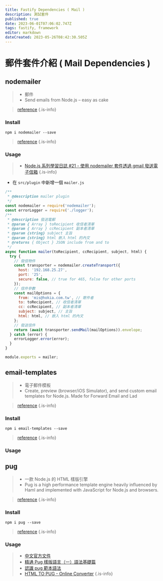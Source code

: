 ```yaml
---
title: Fastify Dependencies ( Mail )
description: 測試套件
published: true
date: 2023-06-01T07:06:02.747Z
tags: fastify, framework
editor: markdown
dateCreated: 2023-05-26T08:42:30.505Z
---
```


# 郵件套件介紹 ( Mail Dependencies )
## nodemailer
> - 郵件
> - Send emails from Node.js – easy as cake

> [reference](https://nodemailer.com/about/)
{.is-info}

### Install
```shell
npm i nodemailer --save
```
> [reference](https://www.npmjs.com/package/nodemailer)
{.is-info}
### Usage
> - [Node.js 系列學習日誌 #21 - 使用 nodemailer 套件透過 gmail 發送電子信箱](https://ithelp.ithome.com.tw/articles/10160766)
{.is-info}

- 在 `src/plugin` 中新增一個 `mailer.js`

```js
/**
 * @description mailer plugin
 */
const nodemailer = require('nodemailer');
const errorLogger = require('./logger');
/**
 * @description 發送電郵
 * @param { Array } toRecipient 收信者清單
 * @param { Array } ccRecipient 副本者清單
 * @param {string} subject 主旨
 * @param {string} html 嵌入 html 的內文
 * @returns { Object } JSON include from and to
 */
async function mailer(toRecipient, ccRecipient, subject, html) {
  try {
    // 發信物件
    const transporter = nodemailer.createTransport({
      host: '192.168.25.27',
      port: '25',
      secure: false, // true for 465, false for other ports
    });
    // 信件參數
    const mailOptions = {
      from: 'mis@hokia.com.tw', // 寄件者
      to: toRecipient, // 收信者清單
      cc: ccRecipient, // 副本者清單
      subject: subject, // 主旨
      html: html, // 嵌入 html 的內文
    };
    // 發送信件
    return (await transporter.sendMail(mailOptions)).envelope;
  } catch (error) {
    errorLogger.error(error);
  }
}

module.exports = mailer;

```


## email-templates
> - 電子郵件模板
> - Create, preview (browser/iOS Simulator), and send custom email templates for Node.js. Made for Forward Email and Lad

> [reference](https://github.com/forwardemail/email-templates)
{.is-info}

### Install
```shell
npm i email-templates --save
```
> [reference](https://www.npmjs.com/package/email-templates)
{.is-info}
### Usage



## pug
> - 一款 Node.js 的 HTML 樣版引擎
> - Pug is a high performance template engine heavily influenced by Haml and implemented with JavaScript for Node.js and browsers. 

> [reference](
https://pugjs.org/api/getting-started.html)
{.is-info}

### Install
```shell
npm i pug --save
```
> [reference](https://www.npmjs.com/package/pug)
{.is-info}
### Usage
> - [中文官方文件](https://pugjs.org/zh-cn/api/getting-started.html)
> - [精通 Pug 樣版語言（一）語法基礎篇](https://www.shirohana.me/blog/articles/2020-mastery-pug-template-engine/)
> - [認識 pug 範本語法](https://medium.com/unalai/%E8%AA%8D%E8%AD%98-pug-%E6%A8%A1%E6%9D%BF%E8%AA%9E%E6%B3%95-74adeee56468)
> - [HTML TO PUG - Online Converter](https://html-to-pug.com/)
{.is-info}




